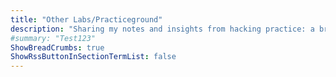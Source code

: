 ```yaml
---
title: "Other Labs/Practiceground"
description: "Sharing my notes and insights from hacking practice: a breakdown of vulnerabilities, exploit techniques, and the tools used to solve different labs build by the community out there."
#summary: "Test123"
ShowBreadCrumbs: true
ShowRssButtonInSectionTermList: false
---
```

